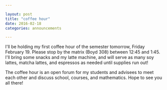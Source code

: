 ```yaml
---

layout: post
title: "coffee hour"
date: 2016-02-18
categories: announcements

---
```


I'll be holding my first coffee hour of the semester tomorrow, Friday February 19. Please stop by the matrix (Boyd 308) between 12:45 and 1:45. I'll bring some snacks and my latte machine, and will serve as many soy lattes, matcha lattes, and espressos as needed until supplies run out!

The coffee hour is an open forum for my students and advisees to meet each other and discuss school, courses, and mathematics. Hope to see you all there!
